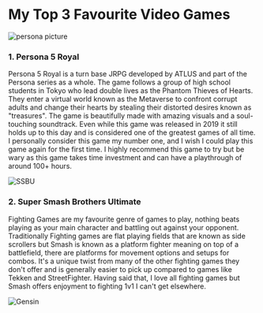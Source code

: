 # My Top 3 Favourite Video Games

![persona picture](https://assets.nintendo.com/image/upload/c_fill,w_1200/q_auto:best/f_auto/dpr_2.0/ncom/software/switch/70010000043147/684bd8b00abcbf6dd122727a27c01a337f667bef825f4f4662efad9854b72fd4)

### **1.  Persona 5 Royal**
Persona 5 Royal is a turn base JRPG developed by ATLUS and part of the Persona series as a whole. The game follows a group of high school students in Tokyo who lead double lives as the Phantom Thieves of Hearts. They enter a virtual world known as the Metaverse to confront corrupt adults and change their hearts by stealing their distorted desires known as "treasures". The game is beautifully made with amazing visuals and a soul-touching soundtrack. Even while this game was released in 2019 it still holds up to this day and is considered one of the greatest games of all time. I personally consider this game my number one, and I wish I could play this game again for the first time. I highly recommend this game to try but be wary as this game takes time investment and can have a playthrough of around 100+ hours.

![SSBU](https://assets.nintendo.com/image/upload/c_fill,w_1200/q_auto:best/f_auto/dpr_2.0/ncom/software/switch/70010000012332/ac4d1fc9824876ce756406f0525d50c57ded4b2a666f6dfe40a6ac5c3563fad9)

### **2.  Super Smash Brothers Ultimate**
Fighting Games are my favourite genre of games to play, nothing beats playing as your main character and battling out against your opponent. Traditionally Fighting games are flat playing fields that are known as side scrollers but Smash is known as a platform fighter meaning on top of a battlefield, there are platforms for movement options and setups for combos. It's a unique twist from many of the other fighting games they don't offer and is generally easier to pick up compared to games like Tekken and StreetFighter. Having said that, I love all fighting games but Smash offers enjoyment to fighting 1v1 I can't get elsewhere.

![Gensin](https://image.api.playstation.com/vulcan/ap/rnd/202408/2006/116a52bdcd9bf192d0a7f202b30815c3e511c7d079797e34.png)